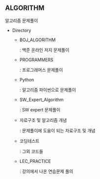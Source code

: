 ## ALGORITHM

알고리즘 문제풀이

- Directory

  - BOJ_ALGORITHM

    : 백준 온라인 저지 문제풀이

    

  - PROGRAMMERS

    : 프로그래머스 문제풀이

  - Python 

    : 알고리즘 파이썬으로 문제풀이

    

  - SW_Expert_Algorithm

    : SW expert 문제풀이

    

  - 자료구조 및 알고리즘 개념

    : 문제풀이에 도움이 되는 자료구조 및 개념

    

  - 코딩테스트

    : 그외 코드들

    

  - LEC_PRACTICE

    : 강의에서 나온 연습문제 풀의
